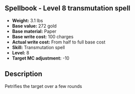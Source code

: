 ## Spellbook - Level 8 transmutation spell
- **Weight:** 3.1 lbs
- **Base value:** 272 gold
- **Base material:** Paper
- **Base write cost:** 100 charges
- **Actual write cost:** From half to full base cost
- **Skill:** Transmutation spell
- **Level:** 8
- **Target MC adjustment:** -10
## Description
Petrifies the target over a few rounds
